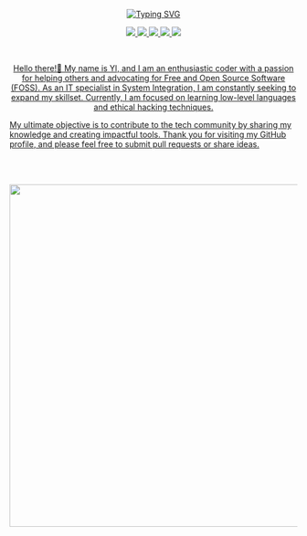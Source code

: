 <p align="center">
<a href="https://git.io/typing-svg"><img src="https://readme-typing-svg.demolab.com?font=Fira+Code&pause=1000&color=F7A142&center=true&width=435&lines=Favorite+Animal+%F0%9F%A6%86;Hello+there%F0%9F%91%8B;don't+forget+to%E2%AD%90;Life%2C+Laugh%2C+Life%2C+Depression%F0%9F%98%82;Meow%F0%9F%98%B8" alt="Typing SVG" /></a>
</p>

<p align="center">
<a href="#"><img src="https://img.shields.io/badge/-Lua-darkblue?style=flat-square&logo=lua">
<a href="#"><img src="https://img.shields.io/badge/-HTML5-E34F26?style=flat-square&logo=html5&logoColor=white">
<a href="#"><img src="https://img.shields.io/badge/-CSS3-1572B6?style=flat-square&logo=css3">
<a href="#"><img src="https://img.shields.io/badge/-Csharp-darkgreen?style=flat-square&logo=csharp">
<a href="#"><img src="https://img.shields.io/badge/-Python-yellow?style=flat-square&logo=python">
<p>
<br>

<p align="center">
Hello there!👋 My name is Yl, and I am an enthusiastic coder with a passion for helping others and advocating for Free and Open Source Software (FOSS). As an IT specialist in System Integration, I am constantly seeking to expand my skillset. Currently, I am focused on learning low-level languages and ethical hacking techniques.

My ultimate objective is to contribute to the tech community by sharing my knowledge and creating impactful tools. Thank you for visiting my GitHub profile, and please feel free to submit pull requests or share ideas.
</p>

<br>
<br>

<p align="center">
  <img width="600" src="https://stats.hyochan.dev/api/github-stats-advanced?login=pateu198" />
</p>

<br>
